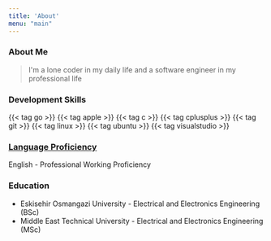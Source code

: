 ```yaml
---
title: 'About'
menu: "main"
---
```


### About Me
> I'm a lone coder in my daily life and a software engineer in my professional life

### Development Skills
{{< tag go >}}
{{< tag apple >}}
{{< tag c >}}
{{< tag cplusplus >}}
{{< tag git >}}
{{< tag linux >}}
{{< tag ubuntu >}}
{{< tag visualstudio >}}

### [Language Proficiency](https://corporatefinanceinstitute.com/resources/careers/resume/language-proficiency-levels/)
English - Professional Working Proficiency

### Education
* Eskisehir Osmangazi University - Electrical and Electronics Engineering (BSc)
* Middle East Technical University - Electrical and Electronics Engineering (MSc)